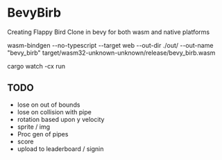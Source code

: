 # BevyBirb

Creating Flappy Bird Clone in bevy for both wasm and native platforms

wasm-bindgen --no-typescript --target web --out-dir ./out/ --out-name "bevy_birb" target/wasm32-unknown-unknown/release/bevy_birb.wasm

cargo watch -cx run

## TODO

- lose on out of bounds
- lose on collision with pipe
- rotation based upon y velocity
- sprite / img
- Proc gen of pipes
- score
- upload to leaderboard / signin
